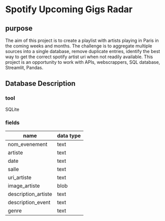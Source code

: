 # Spotify Upcoming Gigs Radar

## purpose
The aim of this project is to create a playlist with artists playing in Paris in the coming weeks and months.
The challenge is to aggregate multiple sources into a single database, remove duplicate entries, identify the best way to get the correct spotify artist uri when not readily available.
This project is an opportunity to work with APIs, webscrappers, SQL database, Streamlit, Pandas.

## Database Description

### tool
SQLite

### fields

|name|data type|
|----|---|
|nom_evenement|text|
|artiste|text|
|date|text|
|salle|text|
|uri_artiste|text|
|image_artiste|blob|
|description_artiste|text|
|description_event|text|
|genre|text|

##
